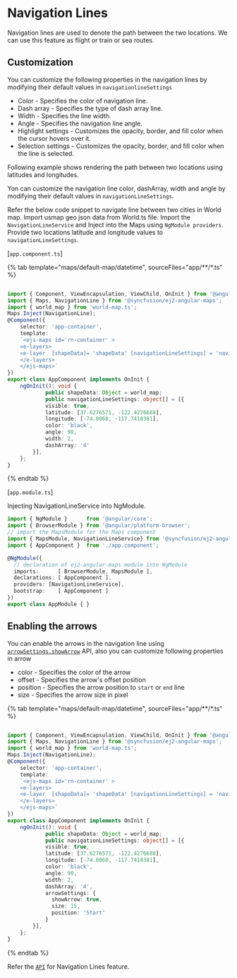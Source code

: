 # Navigation Lines

Navigation lines are used to denote the path between the two locations. We can use this feature as flight or train or sea routes.

## Customization

You can customize the following properties in the navigation lines by modifying their default values in `navigationlineSettings`

* Color - Specifies the color of navigation line.
* Dash array - Specifies the type of dash array line.
* Width - Specifies the line width.
* Angle - Specifies the navigation line angle.
* Highlight settings - Customizes the opacity, border, and fill color when the cursor hovers over it.
* Selection settings - Customizes the opacity, border, and fill color when the line is selected.

Following example shows rendering the path between two locations using latitudes and longitudes.

Yon can customize the navigation line color, dashArray, width and angle by modifying their default values in
`navigationLineSettings`.

Refer the below code snippet to navigate line between two cities in World map.
Import usmap geo json data from World.ts file.
Import the `NavigationLineService` and Inject into the Maps using `NgModule providers`.
Provide two locations latitude and longitude values to `navigationLineSettings`.

[`app.component.ts`]

{% tab template="maps/default-map/datetime", sourceFiles="app/**/*.ts" %}

```typescript

import { Component, ViewEncapsulation, ViewChild, OnInit } from '@angular/core';
import { Maps, NavigationLine } from '@syncfusion/ej2-angular-maps';
import { world_map } from 'world-map.ts';
Maps.Inject(NavigationLine);
@Component({
    selector: 'app-container',
    template:
    `<ejs-maps id='rn-container' >
    <e-layers>
    <e-layer  [shapeData]= 'shapeData' [navigationLineSettings] = 'navigationLineSettings' ></e-layer>
    </e-layers>
    </ejs-maps>`
})
export class AppComponent implements OnInit {
    ngOnInit(): void {
            public shapeData: Object = world_map;
            public navigationLineSettings: object[] = [{
            visible: true,
            latitude: [37.6276571, -122.4276688],
            longitude: [-74.0060, -117.7418381],
            color: 'black',
            angle: 90,
            width: 2,
            dashArray: '4'
        }],
    };
}

```

{% endtab %}

[`app.module.ts`]

Injecting NavigationLineService into NgModule.

```typescript
import { NgModule }      from '@angular/core';
import { BrowserModule } from '@angular/platform-browser';
// import the MapsModule for the Maps component
import { MapsModule, NavigationLineService} from '@syncfusion/ej2-angular-maps';
import { AppComponent }  from './app.component';

@NgModule({
  // declaration of ej2-angular-maps module into NgModule
  imports:      [ BrowserModule, MapsModule ],
  declarations: [ AppComponent ],
  providers: [NavigationLineService],
  bootstrap:    [ AppComponent ]
})
export class AppModule { }
```

## Enabling the arrows

You can enable the arrows in the navigation line using [`arrowSettings.showArrow`](../api/maps/arrow) API, also you can customize following properties in arrow

* color - Specifies the color of the arrow
* offset - Specifies the arrow's offset position
* position - Specifies the arrow position to `start` or `end` line
* size - Specifies the arrow size in pixel

{% tab template="maps/default-map/datetime", sourceFiles="app/**/*.ts" %}

```typescript

import { Component, ViewEncapsulation, ViewChild, OnInit } from '@angular/core';
import { Maps, NavigationLine } from '@syncfusion/ej2-angular-maps';
import { world_map } from 'world-map.ts';
Maps.Inject(NavigationLine);
@Component({
    selector: 'app-container',
    template:
    `<ejs-maps id='rn-container' >
    <e-layers>
    <e-layer  [shapeData]= 'shapeData' [navigationLineSettings] = 'navigationLineSettings' ></e-layer>
    </e-layers>
    </ejs-maps>`
})
export class AppComponent implements OnInit {
    ngOnInit(): void {
            public shapeData: Object = world_map;
            public navigationLineSettings: object[] = [{
            visible: true,
            latitude: [37.6276571, -122.4276688],
            longitude: [-74.0060, -117.7418381],
            color: 'black',
            angle: 90,
            width: 2,
            dashArray: '4',
            arrowSettings: {
              showArrow: true,
              size: 15,
              position: 'Start'
            }
        }],
    };
}

```

{% endtab %}

Refer the [`API`](../api/maps/navigationLineSettingsModel) for Navigation Lines feature.
